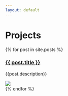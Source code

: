 ```yaml
---
layout: default
---
```


# **Projects**

<div class="grid-container">
    {% for post in site.posts %}
    <div class="container">
        <div class="content">
            <div class="left">
            <h3><a href="{{ post.url | relative_url }}">{{ post.title }}</a></h3>
            <p>{{post.description}}</p>
            </div>
            <div class="right">
            <img src="{{post.image}}">
            </div>
        </div>
    </div>
    {% endfor %}
</div>